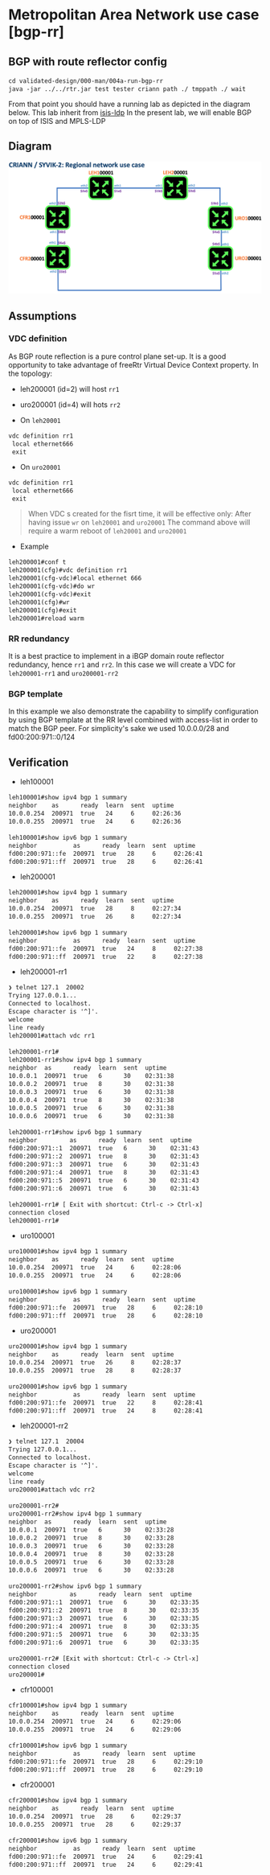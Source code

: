 # Metropolitan Area Network use case [bgp-rr]

## BGP with route reflector config

```
cd validated-design/000-man/004a-run-bgp-rr
java -jar ../../rtr.jar test tester criann path ./ tmppath ./ wait
```
From that point you should have a running lab as depicted in the diagram below. This lab inherit from [isis-ldp](../003b-run-isis-ldp)
In the present lab, we will enable BGP on top of ISIS and MPLS-LDP

## Diagram
![syvik-2-diagram.png](../syvik-2-diagram.png)

## Assumptions

### VDC definition
As BGP route reflection is a pure control plane set-up. It is a good opportunity to take advantage of freeRtr Virtual Device Context property. In the topology:

 * leh200001 (id=2) will host `rr1`
 * uro200001 (id=4) will hots `rr2`

 * On `leh20001`

```
vdc definition rr1
 local ethernet666
 exit
```

 * On `uro20001`

```
vdc definition rr1
 local ethernet666
 exit
```

> When VDC s created for the fisrt time, it will be effective only:
> After having issue `wr` on `leh20001` and `uro20001`
> The command above will require a warm reboot of `leh20001` and `uro20001`

 * Example
```
leh200001#conf t
leh200001(cfg)#vdc definition rr1
leh200001(cfg-vdc)#local ethernet 666
leh200001(cfg-vdc)#do wr
leh200001(cfg-vdc)#exit
leh200001(cfg)#wr
leh200001(cfg)#exit
leh200001#reload warm
```

### RR redundancy
It is a best practice to implement in a iBGP domain route reflector redundancy, hence `rr1` and `rr2`. In this case we will create a VDC for `leh200001-rr1` and `uro200001-rr2`


### BGP template
In this example we also demonstrate the capability to simplify configuration by using BGP template at the RR level combined with access-list in order to match the BGP peer. For simplicity's sake we used 10.0.0.0/28 and fd00:200:971::0/124


## Verification


* leh100001

```
leh100001#show ipv4 bgp 1 summary
neighbor    as      ready  learn  sent  uptime
10.0.0.254  200971  true   24     6     02:26:36
10.0.0.255  200971  true   24     6     02:26:36

leh100001#show ipv6 bgp 1 summary
neighbor          as      ready  learn  sent  uptime
fd00:200:971::fe  200971  true   28     6     02:26:41
fd00:200:971::ff  200971  true   28     6     02:26:41
```

* leh200001

```
leh200001#show ipv4 bgp 1 summary
neighbor    as      ready  learn  sent  uptime
10.0.0.254  200971  true   28     8     02:27:34
10.0.0.255  200971  true   26     8     02:27:34

leh200001#show ipv6 bgp 1 summary
neighbor          as      ready  learn  sent  uptime
fd00:200:971::fe  200971  true   24     8     02:27:38
fd00:200:971::ff  200971  true   22     8     02:27:38

```

* leh200001-rr1

```
❯ telnet 127.1  20002
Trying 127.0.0.1...
Connected to localhost.
Escape character is '^]'.
welcome
line ready
leh200001#attach vdc rr1

leh200001-rr1#
leh200001-rr1#show ipv4 bgp 1 summary
neighbor  as      ready  learn  sent  uptime
10.0.0.1  200971  true   6      30    02:31:38
10.0.0.2  200971  true   8      30    02:31:38
10.0.0.3  200971  true   6      30    02:31:38
10.0.0.4  200971  true   8      30    02:31:38
10.0.0.5  200971  true   6      30    02:31:38
10.0.0.6  200971  true   6      30    02:31:38

leh200001-rr1#show ipv6 bgp 1 summary
neighbor         as      ready  learn  sent  uptime
fd00:200:971::1  200971  true   6      30    02:31:43
fd00:200:971::2  200971  true   8      30    02:31:43
fd00:200:971::3  200971  true   6      30    02:31:43
fd00:200:971::4  200971  true   8      30    02:31:43
fd00:200:971::5  200971  true   6      30    02:31:43
fd00:200:971::6  200971  true   6      30    02:31:43

leh200001-rr1# [ Exit with shortcut: Ctrl-c -> Ctrl-x]
connection closed
leh200001-rr1#
```

* uro100001

```
uro100001#show ipv4 bgp 1 summary
neighbor    as      ready  learn  sent  uptime
10.0.0.254  200971  true   24     6     02:28:06
10.0.0.255  200971  true   24     6     02:28:06

uro100001#show ipv6 bgp 1 summary
neighbor          as      ready  learn  sent  uptime
fd00:200:971::fe  200971  true   28     6     02:28:10
fd00:200:971::ff  200971  true   28     6     02:28:10
```


* uro200001

```
uro200001#show ipv4 bgp 1 summary
neighbor    as      ready  learn  sent  uptime
10.0.0.254  200971  true   26     8     02:28:37
10.0.0.255  200971  true   28     8     02:28:37

uro200001#show ipv6 bgp 1 summary
neighbor          as      ready  learn  sent  uptime
fd00:200:971::fe  200971  true   22     8     02:28:41
fd00:200:971::ff  200971  true   24     8     02:28:41
```

* leh200001-rr2

```
❯ telnet 127.1  20004
Trying 127.0.0.1...
Connected to localhost.
Escape character is '^]'.
welcome
line ready
uro200001#attach vdc rr2

uro200001-rr2#
uro200001-rr2#show ipv4 bgp 1 summary
neighbor  as      ready  learn  sent  uptime
10.0.0.1  200971  true   6      30    02:33:28
10.0.0.2  200971  true   8      30    02:33:28
10.0.0.3  200971  true   6      30    02:33:28
10.0.0.4  200971  true   8      30    02:33:28
10.0.0.5  200971  true   6      30    02:33:28
10.0.0.6  200971  true   6      30    02:33:28

uro200001-rr2#show ipv6 bgp 1 summary
neighbor         as      ready  learn  sent  uptime
fd00:200:971::1  200971  true   6      30    02:33:35
fd00:200:971::2  200971  true   8      30    02:33:35
fd00:200:971::3  200971  true   6      30    02:33:35
fd00:200:971::4  200971  true   8      30    02:33:35
fd00:200:971::5  200971  true   6      30    02:33:35
fd00:200:971::6  200971  true   6      30    02:33:35

uro200001-rr2# [Exit with shortcut: Ctrl-c -> Ctrl-x]
connection closed
uro200001#
```

* cfr100001

```
cfr100001#show ipv4 bgp 1 summary
neighbor    as      ready  learn  sent  uptime
10.0.0.254  200971  true   24     6     02:29:06
10.0.0.255  200971  true   24     6     02:29:06

cfr100001#show ipv6 bgp 1 summary
neighbor          as      ready  learn  sent  uptime
fd00:200:971::fe  200971  true   28     6     02:29:10
fd00:200:971::ff  200971  true   28     6     02:29:10
```

* cfr200001

```
cfr200001#show ipv4 bgp 1 summary
neighbor    as      ready  learn  sent  uptime
10.0.0.254  200971  true   28     6     02:29:37
10.0.0.255  200971  true   28     6     02:29:37

cfr200001#show ipv6 bgp 1 summary
neighbor          as      ready  learn  sent  uptime
fd00:200:971::fe  200971  true   24     6     02:29:41
fd00:200:971::ff  200971  true   24     6     02:29:41
```


